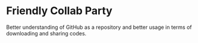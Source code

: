 # Friendly Collab Party

Better understanding of GitHub as a repository and better usage in terms of downloading and sharing codes.
